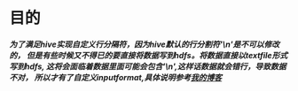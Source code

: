# 目的

***为了满足hive实现自定义行分隔符，因为hive默认的行分割符'\n'是不可以修改的，
但是有些时候又不得已的要直接将数据写到hdfs。将数据直接以textfile形式写到hdfs,
这将会面临着数据里面可能会包含'\n',这样话数据就会错行，导致数据不对，
所以才有了自定义inputformat,具体说明参考[我的博客](https://blog.csdn.net/weixin_37519367/article/details/106408869)***
